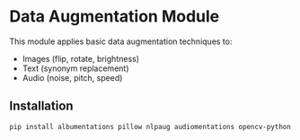 # Data Augmentation Module

This module applies basic data augmentation techniques to:
- Images (flip, rotate, brightness)
- Text (synonym replacement)
- Audio (noise, pitch, speed)

## Installation

```bash
pip install albumentations pillow nlpaug audiomentations opencv-python numpy soundfile
